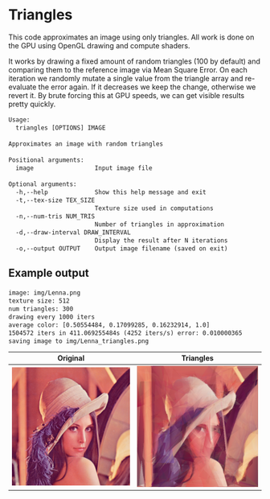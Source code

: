 # Triangles

This code approximates an image using only triangles. All work is done on the GPU using OpenGL drawing and compute shaders.

It works by drawing a fixed amount of random triangles (100 by default) and comparing them to the reference image via Mean Square Error. On each iteration we randomly mutate a single value from the triangle array and re-evaluate the error again. If it decreases we keep the change, otherwise we revert it. By brute forcing this at GPU speeds, we can get visible results pretty quickly.

```
Usage:
  triangles [OPTIONS] IMAGE

Approximates an image with random triangles

Positional arguments:
  image                 Input image file

Optional arguments:
  -h,--help             Show this help message and exit
  -t,--tex-size TEX_SIZE
                        Texture size used in computations
  -n,--num-tris NUM_TRIS
                        Number of triangles in approximation
  -d,--draw-interval DRAW_INTERVAL
                        Display the result after N iterations
  -o,--output OUTPUT    Output image filename (saved on exit)
```

## Example output

```
image: img/Lenna.png
texture size: 512
num triangles: 300
drawing every 1000 iters
average color: [0.50554484, 0.17099285, 0.16232914, 1.0]
1504572 iters in 411.069255484s (4252 iters/s) error: 0.010000365         
saving image to img/Lenna_triangles.png
```

 Original                  | Triangles
:-------------------------:|:--------------------------------------:
![Original](img/Lenna.png) | ![Triangles](img/Lenna_triangles.png)
